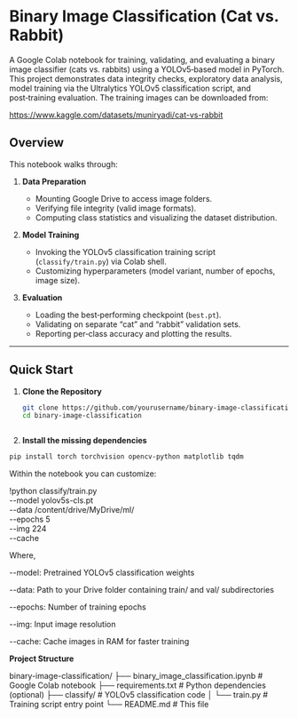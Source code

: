 # Binary Image Classification (Cat vs. Rabbit)

A Google Colab notebook for training, validating, and evaluating a binary image classifier (cats vs. rabbits) using a YOLOv5‑based model in PyTorch. This project demonstrates data integrity checks, exploratory data analysis, model training via the Ultralytics YOLOv5 classification script, and post‑training evaluation.
The training images can be downloaded from:

https://www.kaggle.com/datasets/muniryadi/cat-vs-rabbit


## Overview

This notebook walks through:

1. **Data Preparation**  
   - Mounting Google Drive to access image folders.  
   - Verifying file integrity (valid image formats).  
   - Computing class statistics and visualizing the dataset distribution.

2. **Model Training**  
   - Invoking the YOLOv5 classification training script (`classify/train.py`) via Colab shell.  
   - Customizing hyperparameters (model variant, number of epochs, image size).

3. **Evaluation**  
   - Loading the best‐performing checkpoint (`best.pt`).  
   - Validating on separate “cat” and “rabbit” validation sets.  
   - Reporting per‐class accuracy and plotting the results.

---

## Quick Start

1. **Clone the Repository**  
   ```bash
   git clone https://github.com/yourusername/binary-image-classification.git
   cd binary-image-classification



2. **Install the missing dependencies**

```bash
pip install torch torchvision opencv-python matplotlib tqdm
```

Within the notebook you can customize:

!python classify/train.py \
  --model yolov5s-cls.pt \
  --data /content/drive/MyDrive/ml/ \
  --epochs 5 \
  --img 224 \
  --cache


Where,

--model: Pretrained YOLOv5 classification weights

--data: Path to your Drive folder containing train/ and val/ subdirectories

--epochs: Number of training epochs

--img: Input image resolution

--cache: Cache images in RAM for faster training

**Project Structure**

binary-image-classification/
├── binary_image_classification.ipynb   # Google Colab notebook
├── requirements.txt                    # Python dependencies (optional)
├── classify/                           # YOLOv5 classification code
│   └── train.py                        # Training script entry point
└── README.md                           # This file

